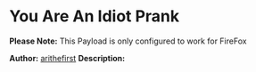 # You Are An Idiot Prank

**Please Note:** This Payload is only configured to work for FireFox

**Author:** [arithefirst](https://arithefirst.com)
**Description:**
